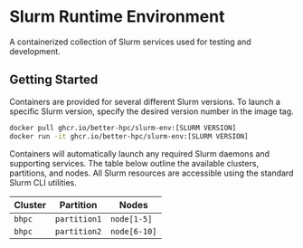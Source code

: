 # Slurm Runtime Environment

A containerized collection of Slurm services used for testing and development.

## Getting Started

Containers are provided for several different Slurm versions.
To launch a specific Slurm version, specify the desired version number in the image tag.

```bash
docker pull ghcr.io/better-hpc/slurm-env:[SLURM VERSION]
docker run -it ghcr.io/better-hpc/slurm-env:[SLURM VERSION]
```

Containers will automatically launch any required Slurm daemons and supporting services.
The table below outline the available clusters, partitions, and nodes.
All Slurm resources are accessible using the standard Slurm CLI utilities.

| Cluster | Partition    | Nodes        |
|---------|--------------|--------------|
| `bhpc`  | `partition1` | `node[1-5]`  |
| `bhpc`  | `partition2` | `node[6-10]` |
